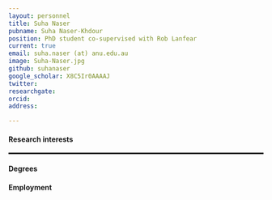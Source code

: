 ```yaml
---
layout: personnel
title: Suha Naser
pubname: Suha Naser-Khdour
position: PhD student co-supervised with Rob Lanfear
current: true
email: suha.naser (at) anu.edu.au
image: Suha-Naser.jpg
github: suhanaser
google_scholar: X8C5Ir0AAAAJ
twitter: 
researchgate: 
orcid: 
address: 

---
```


#### Research interests
<hr style="border: 0.5px solid;">


#### Degrees


#### Employment

